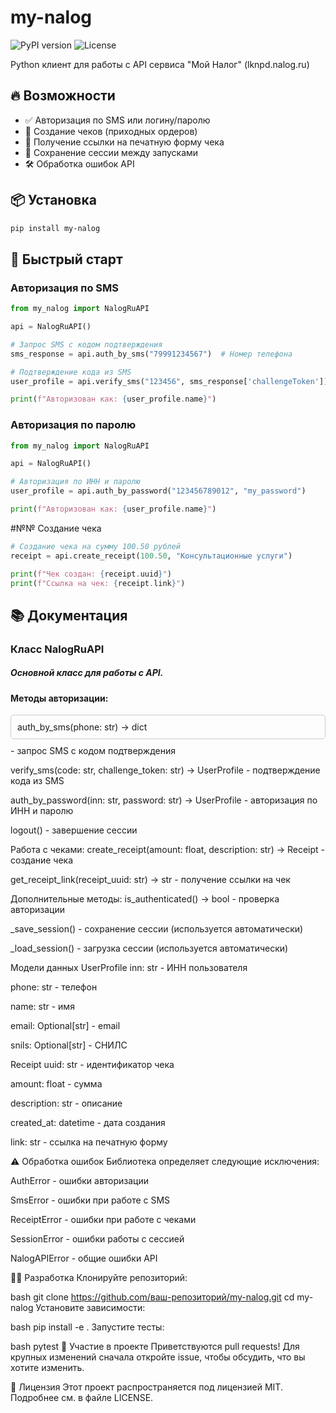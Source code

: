 # my-nalog

<img src="https://img.shields.io/pypi/v/my-nalog?style=flat-square" alt="PyPI version"> 
<img src="https://img.shields.io/badge/license-MIT-green?style=flat-square" alt="License">

Python клиент для работы с API сервиса "Мой Налог" (lknpd.nalog.ru)

## 🔥 Возможности

- ✅ Авторизация по SMS или логину/паролю
- 🧾 Создание чеков (приходных ордеров)
- 🔗 Получение ссылки на печатную форму чека
- 💾 Сохранение сессии между запусками
- 🛠 Обработка ошибок API

## 📦 Установка

```bash
pip install my-nalog
```

## 🚀 Быстрый старт

### Авторизация по SMS

```python
from my_nalog import NalogRuAPI

api = NalogRuAPI()

# Запрос SMS с кодом подтверждения
sms_response = api.auth_by_sms("79991234567")  # Номер телефона

# Подтверждение кода из SMS
user_profile = api.verify_sms("123456", sms_response['challengeToken'])

print(f"Авторизован как: {user_profile.name}")
```

### Авторизация по паролю

```python
from my_nalog import NalogRuAPI

api = NalogRuAPI()

# Авторизация по ИНН и паролю
user_profile = api.auth_by_password("123456789012", "my_password")

print(f"Авторизован как: {user_profile.name}")
```

#№№ Cоздание чека

```python
# Создание чека на сумму 100.50 рублей
receipt = api.create_receipt(100.50, "Консультационные услуги")

print(f"Чек создан: {receipt.uuid}")
print(f"Ссылка на чек: {receipt.link}")
```

## 📚 Документация

### Класс NalogRuAPI

##### Основной класс для работы с API.

#### Методы авторизации:

<div style="border:1px solid #ccc; padding:10px; border-radius:5px; margin:10px 0;">auth_by_sms(phone: str) -> dict</div> - запрос SMS с кодом подтверждения

verify_sms(code: str, challenge_token: str) -> UserProfile - подтверждение кода из SMS

auth_by_password(inn: str, password: str) -> UserProfile - авторизация по ИНН и паролю

logout() - завершение сессии

Работа с чеками:
create_receipt(amount: float, description: str) -> Receipt - создание чека

get_receipt_link(receipt_uuid: str) -> str - получение ссылки на чек

Дополнительные методы:
is_authenticated() -> bool - проверка авторизации

_save_session() - сохранение сессии (используется автоматически)

_load_session() - загрузка сессии (используется автоматически)

Модели данных
UserProfile
inn: str - ИНН пользователя

phone: str - телефон

name: str - имя

email: Optional[str] - email

snils: Optional[str] - СНИЛС

Receipt
uuid: str - идентификатор чека

amount: float - сумма

description: str - описание

created_at: datetime - дата создания

link: str - ссылка на печатную форму

⚠️ Обработка ошибок
Библиотека определяет следующие исключения:

AuthError - ошибки авторизации

SmsError - ошибки при работе с SMS

ReceiptError - ошибки при работе с чеками

SessionError - ошибки работы с сессией

NalogAPIError - общие ошибки API

👨‍💻 Разработка
Клонируйте репозиторий:

bash
git clone https://github.com/ваш-репозиторий/my-nalog.git
cd my-nalog
Установите зависимости:

bash
pip install -e .
Запустите тесты:

bash
pytest
🤝 Участие в проекте
Приветствуются pull requests! Для крупных изменений сначала откройте issue, чтобы обсудить, что вы хотите изменить.

📜 Лицензия
Этот проект распространяется под лицензией MIT. Подробнее см. в файле LICENSE.
